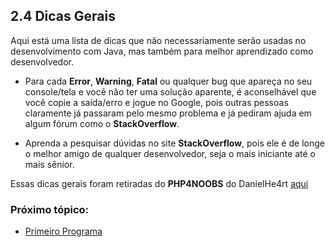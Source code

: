 ## 2.4 Dicas Gerais

Aqui está uma lista de dicas que não necessariamente serão usadas no desenvolvimento com Java, mas também para melhor aprendizado como desenvolvedor.

- Para cada **Error**, **Warning**, **Fatal** ou qualquer bug que apareça no seu console/tela e você não ter uma solução aparente, é aconselhável que você copie a saída/erro e jogue no Google, pois outras pessoas claramente já passaram pelo mesmo problema e já pediram ajuda em algum fórum como o **StackOverflow**.

- Aprenda a pesquisar dúvidas no site **StackOverflow**, pois ele é de longe o melhor amigo de qualquer desenvolvedor, seja o mais iniciante até o mais sênior.

Essas dicas gerais foram retiradas do **PHP4NOOBS** do DanielHe4rt <a href="https://github.com/DanielHe4rt/php4noobs/blob/master/2-Ambiente/4-Dicas-gerais.md">aqui</a>

### Próximo tópico:

- [Primeiro Programa](../3%20-%20Básico/01-Primeiro-Programa.md)
